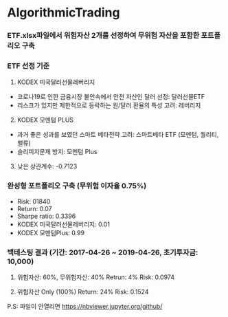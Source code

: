 # AlgorithmicTrading
### ETF.xlsx파일에서 위험자산 2개를 선정하여 무위험 자산을 포함한 포트폴리오 구축



### ETF 선정 기준
1. KODEX 미국달러선물레버리지
* 코로나19로 인한 금융시장 불안속에서 안전 자산인 달러 선정: 달러선물ETF
* 리스크가 있지만 제한적으로 등락하는 원/달러 환율의 특성 고려: 레버리지

2. KODEX 모멘텀 PLUS
* 과거 좋은 성과를 보였던 스마트 베타전략 고려: 스마트베타 ETF (모멘텀, 퀄리티, 밸류)
* 슬리피지문제 방지: 모멘텀 Plus

3. 낮은 상관계수: -0.7123



### 완성형 포트폴리오 구축 (무위험 이자율 0.75%)
* Risk: 01840
* Return: 0.07
* Sharpe ratio: 0.3396
* KODEX 미국달러선물레버리지: 0.01
* KODEX 모멘텀Plus: 0.99

### 백테스팅 결과 (기간: 2017-04-26 ~ 2019-04-26, 초기투자금: 10,000)
1. 위험자산: 60%, 무위험자산: 40%
Retrun: 4%
Risk: 0.0974

2. 위험자산 Only (100%)
Return: 24%
Risk: 0.1524



P.S: 파일이 안열리면 https://nbviewer.jupyter.org/github/
